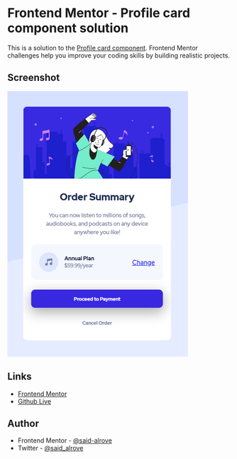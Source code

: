 # Frontend Mentor - Profile card component solution

This is a solution to the [Profile card component](https://www.frontendmentor.io/challenges/profile-card-component-cfArpWshJ/hub/profile-card-component-V_W91T3Q5). Frontend Mentor challenges help you improve your coding skills by building realistic projects. 

## Screenshot

![](design/screenshot.png)

## Links

- [Frontend Mentor](https://www.frontendmentor.io/solutions/profile-card-component-using-flexbox-and-position-A_OgSM9LR)
- [Github Live](https://said-alrove.github.io/profile-card-component/)

## Author

- Frontend Mentor - [@said-alrove](https://www.frontendmentor.io/profile/said-alrove)
- Twitter - [@said_alrove](https://twitter.com/said_alrove)